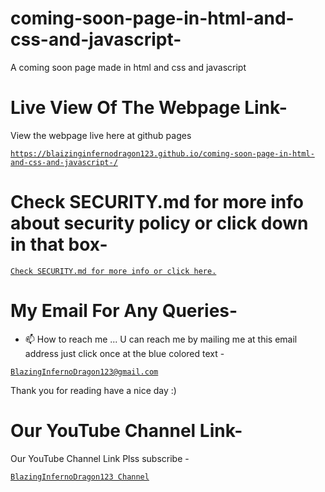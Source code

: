 # coming-soon-page-in-html-and-css-and-javascript-
A coming soon page made in html and css and javascript 

# Live View Of The Webpage Link-
View the webpage live here at github pages
<a href="https://blaizinginfernodragon123.github.io/coming-soon-page-in-html-and-css-and-javascript-/">
```
https://blaizinginfernodragon123.github.io/coming-soon-page-in-html-and-css-and-javascript-/
```
</a>

# Check SECURITY.md for more info about security policy or click down in that box-
<a href="./SECURITY.md"> 

```
Check SECURITY.md for more info or click here.
```
</a>

# My Email For Any Queries-
- 📫 How to reach me ... U can reach me by mailing me at this email address just click once at the blue colored text - <a href="mailto:bibhabbarua@gmail.com">
```
BlazingInfernoDragon123@gmail.com
```
</a>

Thank you for reading have a nice day :)

# Our YouTube Channel Link-
Our YouTube Channel Link Plss subscribe -
<a href="https://youtube.com/channel/UC94rjmYz21IBREgkLaQ7NVA">
```
BlazingInfernoDragon123 Channel
```
</a>

